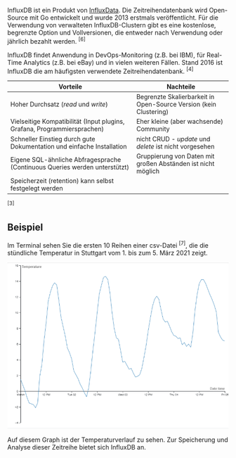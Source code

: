 InfluxDB ist ein Produkt von [InfluxData](https://www.influxdata.com/). Die Zeitreihendatenbank wird Open-Source mit Go entwickelt und wurde 2013 erstmals veröffentlicht. Für die Verwendung von verwalteten InfluxDB-Clustern gibt es eine kostenlose, begrenzte Option und Vollversionen, die entweder nach Verwendung oder jährlich bezahlt werden. <sup>\[6\]</sup>

InfluxDB findet Anwendung in DevOps-Monitoring (z.B. bei IBM), für Real-Time Analytics (z.B. bei eBay) und in vielen weiteren Fällen. Stand 2016 ist InfluxDB die am häufigsten verwendete Zeitreihendatenbank. <sup>\[4\]</sup>

| **Vorteile**    | **Nachteile**   |
| --------------- | --------------- |
| Hoher Durchsatz (*read* und *write*) | Begrenzte Skalierbarkeit in Open-Source Version (kein Clustering) |
| Vielseitige Kompatibilität (Input plugins, Grafana, Programmiersprachen) | Eher kleine  (aber wachsende) Community |
| Schneller Einstieg durch gute Dokumentation und einfache Installation | nicht CRUD - *update* und *delete* ist nicht vorgesehen |
| Eigene SQL-ähnliche Abfragesprache (Continuous Queries werden unterstützt) | Gruppierung von Daten mit großen Abständen ist nicht möglich |
| Speicherzeit (retention) kann selbst festgelegt werden | |

<sup>\[3\]</sup>

## Beispiel
Im Terminal sehen Sie die ersten 10 Reihen einer csv-Datei <sup>\[7\]</sup>, die die stündliche Temperatur in Stuttgart vom 1. bis zum 5. März 2021 zeigt.

![Temperaturverlauf](.\assets\temperature-graph.png)

Auf diesem Graph ist der Temperaturverlauf zu sehen. Zur Speicherung und Analyse dieser Zeitreihe bietet sich InfluxDB an.